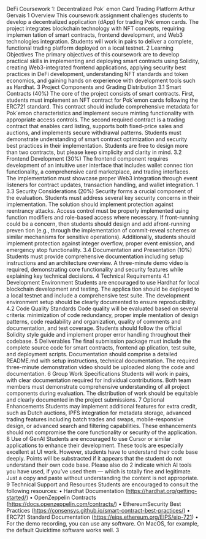 DeFi Coursework 1:
 Decentralized Pok´ emon Card Trading Platform
 Arthur Gervais
 1 Overview
 This coursework assignment challenges students to develop a decentralized application (dApp) for trading
 Pok´emon cards. The project integrates blockchain technology with NFT concepts, requiring implemen
tation of smart contracts, frontend development, and Web3 technologies integration. Students will work
 in pairs to deliver a complete, functional trading platform deployed on a local testnet.
 2 Learning Objectives
 The primary objectives of this coursework are to develop practical skills in implementing and deploying
 smart contracts using Solidity, creating Web3-integrated frontend applications, applying security best
 practices in DeFi development, understanding NFT standards and token economics, and gaining hands
on experience with development tools such as Hardhat.
 3 Project Components and Grading Distribution
 3.1 Smart Contracts (40%)
 The core of the project consists of smart contracts. First, students must implement an NFT contract for
 Pok´emon cards following the ERC721 standard. This contract should include comprehensive metadata
 for Pok´emon characteristics and implement secure minting functionality with appropriate access controls.
 The second required contract is a trading contract that enables card listing, supports both fixed-price sales
 and auctions, and implements secure withdrawal patterns. Students must demonstrate understanding
 of smart contract optimization and security best practices in their implementation. Students are free to
 design more than two contracts, but please keep simplicity and clarity in mind.
 3.2 Frontend Development (30%)
 The frontend component requires development of an intuitive user interface that includes wallet connec
tion functionality, a comprehensive card marketplace, and trading interfaces. The implementation must
 showcase proper Web3 integration through event listeners for contract updates, transaction handling,
 and wallet integration.
 1
3.3 Security Considerations (20%)
 Security forms a crucial component of the evaluation. Students must address several key security concerns
 in their implementation. The solution should implement protection against reentrancy attacks. Access
 control must be properly implemented using function modifiers and role-based access where necessary.
 If front-running could be a concern, then students should design and add afront-running preven
tion (e.g., through the implementation of commit-reveal schemes or similar mechanisms for sensitive
 operations). Additionally, students should implement protection against integer overflow, proper event
 emission, and emergency stop functionality.
 3.4 Documentation and Presentation (10%)
 Students must provide comprehensive documentation including setup instructions and an architecture
 overview. A three-minute demo video is required, demonstrating core functionality and security
 features while explaining key technical decisions.
 4 Technical Requirements
 4.1 Development Environment
 Students are encouraged to use Hardhat for local blockchain development and testing. The applica
tion should be deployed to a local testnet and include a comprehensive test suite. The development
 environment setup should be clearly documented to ensure reproducibility.
 4.2 Code Quality Standards
 Code quality will be evaluated based on several criteria: minimization of code redundancy, proper imple
mentation of design patterns, code readability and organization, quality of comments and documentation,
 and test coverage. Students should follow the official Solidity style guide and implement proper error
 handling throughout their codebase.
 5 Deliverables
 The final submission package must include the complete source code for smart contracts, frontend ap
plication, test suite, and deployment scripts. Documentation should comprise a detailed README.md
 with setup instructions, technical documentation. The required three-minute demonstration video should
 be uploaded along the code and documentation.
 6 Group Work Specifications
 Students will work in pairs, with clear documentation required for individual contributions. Both team
 members must demonstrate comprehensive understanding of all project components during evaluation.
 The distribution of work should be equitable and clearly documented in the project submissions.
 7 Optional Enhancements
 Students may implement additional features for extra credit, such as Dutch auctions, IPFS integration
 for metadata storage, advanced trading features including batch trades and swaps, mobile-responsive
 design, or advanced search and filtering capabilities. These enhancements should not compromise the
 core functionality or security of the application.
 8 Use of GenAI
 Students are encouraged to use Cursor or similar applications to enhance their development. These tools
 are especially excellent at UI work. However, students have to understand their code base deeply. Points
 will be substracted if it appears that the student do not understand their own code base. Please also do
 2
indicate which AI tools you have used, if you’ve used them — which is totally fine and legitimate. Just
 a copy and paste without understanding the content is not appropriate.
 9 Technical Support and Resources
 Students are encouraged to consult the following resources:
 • Hardhat Documentation (https://hardhat.org/getting-started/)
 • OpenZeppelin Contracts (https://docs.openzeppelin.com/contracts/)
 • EthereumSecurity Best Practices (https://consensys.github.io/smart-contract-best-practices/)
 • ERC721 Standard Documentation (https://eips.ethereum.org/EIPS/eip-721)
 • For the demo recording, you can use any software. On MacOS, for example, the default Quicktime
 software works well.
 3